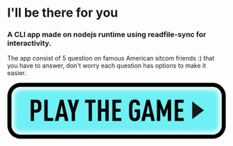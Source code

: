# I'll be there for you
### A CLI app made on nodejs runtime using readfile-sync for interactivity.

The app consist of 5 question on famous American sitcom friends :) that you have to answer, don't worry each question has options to make it easier.

[![](https://raw.githubusercontent.com/KamaniBhavin/hosting-images-for-repos/main/play-game.png)](https://replit.com/@KamaniBhavin/mark2?v=1)
